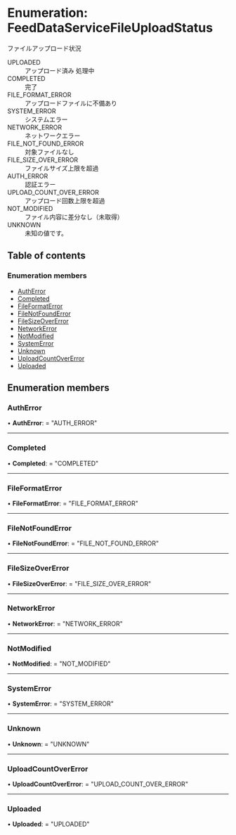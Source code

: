 # Enumeration: FeedDataServiceFileUploadStatus


<div lang=\"ja\">ファイルアップロード状況</div>  <dl class=term>   <dt class=\"term__item\">UPLOADED</dt>   <dd class=\"term__desc\"><span lang=\"ja\">アップロード済み 処理中</span></dd>   <dt class=\"term__item\">COMPLETED</dt>   <dd class=\"term__desc\"><span lang=\"ja\">完了</span></dd>   <dt class=\"term__item\">FILE_FORMAT_ERROR</dt>   <dd class=\"term__desc\"><span lang=\"ja\">アップロードファイルに不備あり</span></dd>   <dt class=\"term__item\">SYSTEM_ERROR</dt>   <dd class=\"term__desc\"><span lang=\"ja\">システムエラー</span></dd>   <dt class=\"term__item\">NETWORK_ERROR</dt>   <dd class=\"term__desc\"><span lang=\"ja\">ネットワークエラー</span></dd>   <dt class=\"term__item\">FILE_NOT_FOUND_ERROR</dt>   <dd class=\"term__desc\"><span lang=\"ja\">対象ファイルなし</span></dd>   <dt class=\"term__item\">FILE_SIZE_OVER_ERROR</dt>   <dd class=\"term__desc\"><span lang=\"ja\">ファイルサイズ上限を超過</span></dd>   <dt class=\"term__item\">AUTH_ERROR</dt>   <dd class=\"term__desc\"><span lang=\"ja\">認証エラー</span></dd>   <dt class=\"term__item\">UPLOAD_COUNT_OVER_ERROR</dt>   <dd class=\"term__desc\"><span lang=\"ja\">アップロード回数上限を超過</span></dd>   <dt class=\"term__item\">NOT_MODIFIED</dt>   <dd class=\"term__desc\"><span lang=\"ja\">ファイル内容に差分なし（未取得）</span></dd>   <dt class=\"term__item\">UNKNOWN</dt>   <dd class=\"term__desc\"><span lang=\"ja\">未知の値です。</span></dd> </dl>

## Table of contents

### Enumeration members

- [AuthError](feeddataservicefileuploadstatus.md#autherror)
- [Completed](feeddataservicefileuploadstatus.md#completed)
- [FileFormatError](feeddataservicefileuploadstatus.md#fileformaterror)
- [FileNotFoundError](feeddataservicefileuploadstatus.md#filenotfounderror)
- [FileSizeOverError](feeddataservicefileuploadstatus.md#filesizeovererror)
- [NetworkError](feeddataservicefileuploadstatus.md#networkerror)
- [NotModified](feeddataservicefileuploadstatus.md#notmodified)
- [SystemError](feeddataservicefileuploadstatus.md#systemerror)
- [Unknown](feeddataservicefileuploadstatus.md#unknown)
- [UploadCountOverError](feeddataservicefileuploadstatus.md#uploadcountovererror)
- [Uploaded](feeddataservicefileuploadstatus.md#uploaded)

## Enumeration members

### AuthError

• **AuthError**: = "AUTH\_ERROR"

___

### Completed

• **Completed**: = "COMPLETED"

___

### FileFormatError

• **FileFormatError**: = "FILE\_FORMAT\_ERROR"

___

### FileNotFoundError

• **FileNotFoundError**: = "FILE\_NOT\_FOUND\_ERROR"

___

### FileSizeOverError

• **FileSizeOverError**: = "FILE\_SIZE\_OVER\_ERROR"

___

### NetworkError

• **NetworkError**: = "NETWORK\_ERROR"

___

### NotModified

• **NotModified**: = "NOT\_MODIFIED"

___

### SystemError

• **SystemError**: = "SYSTEM\_ERROR"

___

### Unknown

• **Unknown**: = "UNKNOWN"

___

### UploadCountOverError

• **UploadCountOverError**: = "UPLOAD\_COUNT\_OVER\_ERROR"

___

### Uploaded

• **Uploaded**: = "UPLOADED"
